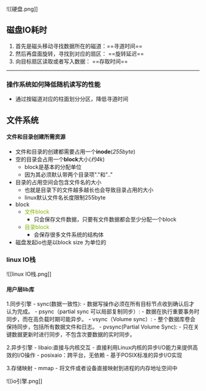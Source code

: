 ![[硬盘.png]]

## 磁盘IO耗时
1. 首先是磁头移动寻找数据所在的磁道：==寻道时间==
2. 然后再盘面旋转，寻找到对应的扇区： ==旋转延迟==
3. 向目标扇区读取或者写入数据： ==存取时间==
---

### 操作系统如何降低随机读写的性能

- 通过按磁道对应的柱面划分分区，降低寻道时间

## 文件系统
#### 文件和目录创建所需资源

- 文件和目录的创建都需要占用一个**inode**(*255byte*)
- 空的目录会占用一个**block**大小(*约4k*)
	- block是基本的分配单位
	- 因为其必须默认带两个目录项"."和".."
- 目录的占用空间会包含文件名的大小
	- 也就是目录下的文件越多越长也会导致目录占用的大小
	- linux默认文件名长度限制255byte
- block
	- <font color=#81B300>文件block</font>
		- 只会保存文件数据，只要有文件数据都会至少分配一个block
	- <font color=#81B300>目录block</font>
		- 会保存很多文件系统的结构体
- 磁盘发起io也是以block size 为单位的

### linux IO栈
![[linux IO栈.png]]

#### 用户层lib库

1.同步引擎
	- sync(数据一致性):
		- 数据写操作必须在所有目标节点收到确认后才认为完成。
	- psync（partial sync 可以局部复制同步）: 
		- 数据在执行重要事务时同步，而在高负载时期可能异步。
	- vsync（Volume sync）: 
		- 整个数据库卷会保持同步，包括所有数据文件和日志。
	- pvsync(Partial Volume Sync): 
		- 只在关键数据更新时进行同步，不包含次要数据的实时同步。

2.异步引擎
	- libaio:直接与内核交互
		- 直接利用Linux内核的异步I/O能力来提供高效的I/O操作
	- posixaio：跨平台，无依赖
		- 基于POSIX标准的异步I/O实现

3.存储映射
	- mmap
		- 将文件或者设备直接映射到进程的内存地址空间中

![[io引擎.png]]


